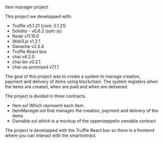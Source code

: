 Item manager project

This project we developped with:
- Truffle v5.1.21 (core: 5.1.21)
- Solidity - v0.6.2 (solc-js)
- Node v11.15.0
- Web3.js v1.2.1
- Ganache v2.5.4
- Truffle React box
- chai v4.2.0
- chai-bn v0.2.1
- chai-as-promised v7.1.1

The goal of this project was to create a system to manage creation, payment and delivery of items using blockchain. The system registers when the items are created, when are paid and when are delivered.

The project is divided in three contracts.
- Item.sol Which represent each item 
- ItemManeger.sol that manages the creation, payment and delivery of the items
- Ownable.sol which is a mockup of the oppenzeppelin ownable contract


The project is developped with the Truffle React box so there is a frontend where you can interact with the smartontract.
